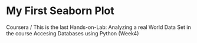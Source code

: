 # My First Seaborn Plot
Coursera / 
This is the last Hands-on-Lab: Analyzing a real World Data Set in the course Accesing Databases using Python (Week4)
